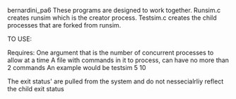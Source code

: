bernardini_pa6
These programs are designed to work together.  Runsim.c creates runsim which is the creator process.
Testsim.c creates the child processes that are forked from runsim.

TO USE:

Requires:
    One argument that is the number of concurrent processes to allow at a time
    A file with commands in it to process, can have no more than 2 commands
        An example would be testsim 5 10

The exit status' are pulled from the system and do not nessecialrliy reflect the child exit status